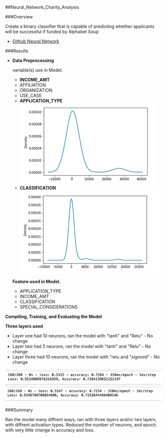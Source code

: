 ##Neural_Network_Charity_Analysis


###Overview

Create a binary classifier that is capable of predicting whether applicants will be successful if funded by Alphabet Soup

*	[Github Neural Network](https://github.com/jmarrujo31/Neural_Network_Charity_Analysis)

###Results

*  **Data Preprocessing**

	variable(s) use in Model.
	* **INCOME_AMT**
	* AFFILIATION
	* ORGANIZATION
	* USE_CASE
	* **APPLICATION_TYPE**
	 ![](Resources/pic1.png)
	* **CLASSIFICATION**
	 ![](Resources/pic4.png)
	
	
		
	
	**Feature used in Model.**
	
	* APPLICATION_TYPE
	* INCOME_AMT
	* CLASSIFICATION
	* SPECIAL_CONSIDERATIONS
	

   

 **Compiling, Training, and Evaluating the Model**

   **Three layers used**
   
   * Layer one had 10 neurons, ran the model with "tanh" and "Relu" - No change
   * Layer two had 5 neurons, ran the model with "tanh" and "Relu" - No change
   * Layer three had 10 neurons, ran the model with "relu and "sigmoid" - No change 
   
   ![](Resources/pic3.png)
   ![](Resources/pic6.png)
  

###Summary

Ran the model many diffrent ways, ran with three layers and/or two layers, with diffrent activation types. Reduced the number of neurons, and epoch. with very little change in accuracy and loss.  